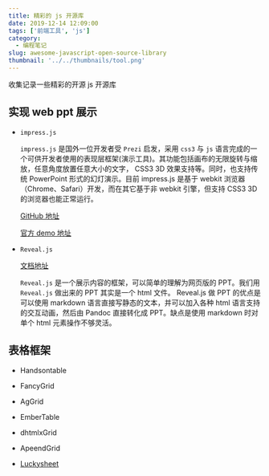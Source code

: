 ```yaml
---
title: 精彩的 js 开源库
date: 2019-12-14 12:09:00
tags: ['前端工具', 'js']
category:
  - 编程笔记
slug: awesome-javascript-open-source-library
thumbnail: '../../thumbnails/tool.png'
---
```


收集记录一些精彩的开源 js 开源库

## 实现 web ppt 展示

- `impress.js`

  `impress.js` 是国外一位开发者受 `Prezi` 启发，采用 `css3` 与 `js` 语言完成的一个可供开发者使用的表现层框架(演示工具)。其功能包括画布的无限旋转与缩放，任意角度放置任意大小的文字， CSS3 3D 效果支持等。同时，也支持传统 PowerPoint 形式的幻灯演示。目前 impress.js 是基于 webkit 浏览器（Chrome、Safari）开发，而在其它基于非 webkit 引擎，但支持 CSS3 3D 的浏览器也能正常运行。

  [GitHub 地址](https://github.com/bartaz/impress.js)

  [官方 demo 地址](https://impress.js.org/#/step-2)

- `Reveal.js`

  [文档地址](https://revealjs.com/)

  `Reveal.js` 是一个展示内容的框架，可以简单的理解为网页版的 PPT。我们用 `Reveal.js` 做出来的 PPT 其实是一个 html 文件。 Reveal.js 做 PPT 的优点是可以使用 markdown 语言直接写静态的文本，并可以加入各种 html 语言支持的交互动画，然后由 Pandoc 直接转化成 PPT。缺点是使用 markdown 时对单个 html 元素操作不够灵活。

## 表格框架

- Handsontable

- FancyGrid

- AgGrid

- EmberTable

- dhtmlxGrid

- ApeendGrid

- [Luckysheet](https://github.com/mengshukeji/Luckysheet/blob/master/README-zh.md)
